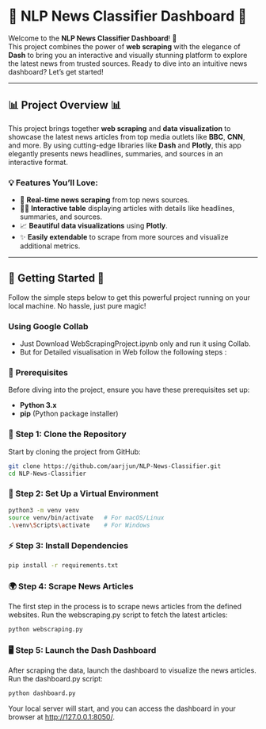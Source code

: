 # 🌟 **NLP News Classifier Dashboard** 🌟

Welcome to the **NLP News Classifier Dashboard**! 🚀  
This project combines the power of **web scraping** with the elegance of **Dash** to bring you an interactive and visually stunning platform to explore the latest news from trusted sources. Ready to dive into an intuitive news dashboard? Let’s get started!

---

## 📊 **Project Overview** 📊

This project brings together **web scraping** and **data visualization** to showcase the latest news articles from top media outlets like **BBC**, **CNN**, and more. By using cutting-edge libraries like **Dash** and **Plotly**, this app elegantly presents news headlines, summaries, and sources in an interactive format.

### 💡 **Features You’ll Love:**
- 🚀 **Real-time news scraping** from top news sources.
- 🧑‍💻 **Interactive table** displaying articles with details like headlines, summaries, and sources.
- 📈 **Beautiful data visualizations** using **Plotly**.
- ✨ **Easily extendable** to scrape from more sources and visualize additional metrics.

---

## 🔧 **Getting Started** 🔧

Follow the simple steps below to get this powerful project running on your local machine. No hassle, just pure magic!
### **Using Google Collab**
- Just Download WebScrapingProject.ipynb only and run it using Collab.
- But for Detailed visualisation in Web follow the following steps :


### 🎯 **Prerequisites**
Before diving into the project, ensure you have these prerequisites set up:
- **Python 3.x**
- **pip** (Python package installer)

### 🚀 **Step 1: Clone the Repository**

Start by cloning the project from GitHub:

```bash
git clone https://github.com/aarjjun/NLP-News-Classifier.git
cd NLP-News-Classifier

```
### 🧰 Step 2: Set Up a Virtual Environment

```bash
python3 -m venv venv
source venv/bin/activate   # For macOS/Linux
.\venv\Scripts\activate    # For Windows
```
### ⚡ Step 3: Install Dependencies
```bash
pip install -r requirements.txt
```

### 🌍 Step 4: Scrape News Articles
The first step in the process is to scrape news articles from the defined websites. Run the webscraping.py script to fetch the latest articles:
```bash
python webscraping.py
```
### 🖥️  Step 5: Launch the Dash Dashboard
After scraping the data, launch the dashboard to visualize the news articles. Run the dashboard.py script:
```bash
python dashboard.py
```
Your local server will start, and you can access the dashboard in your browser at http://127.0.0.1:8050/.















